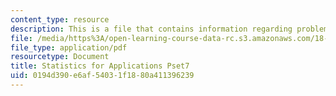 ```yaml
---
content_type: resource
description: This is a file that contains information regarding problem set 7.
file: /media/https%3A/open-learning-course-data-rc.s3.amazonaws.com/18-443-statistics-for-applications-spring-2015/0194d390e6af54031f1880a411396239_MIT18_443S15_Pset7.pdf
file_type: application/pdf
resourcetype: Document
title: Statistics for Applications Pset7
uid: 0194d390-e6af-5403-1f18-80a411396239
---
```

